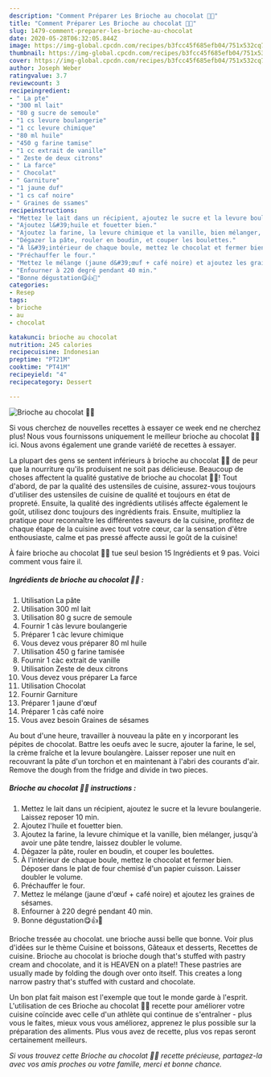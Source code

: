 ```yaml
---
description: "Comment Préparer Les Brioche au chocolat 🍫🍫"
title: "Comment Préparer Les Brioche au chocolat 🍫🍫"
slug: 1479-comment-preparer-les-brioche-au-chocolat
date: 2020-05-28T06:32:05.844Z
image: https://img-global.cpcdn.com/recipes/b3fcc45f685efb04/751x532cq70/brioche-au-chocolat-🍫🍫-photo-principale-de-la-recette.jpg
thumbnail: https://img-global.cpcdn.com/recipes/b3fcc45f685efb04/751x532cq70/brioche-au-chocolat-🍫🍫-photo-principale-de-la-recette.jpg
cover: https://img-global.cpcdn.com/recipes/b3fcc45f685efb04/751x532cq70/brioche-au-chocolat-🍫🍫-photo-principale-de-la-recette.jpg
author: Joseph Weber
ratingvalue: 3.7
reviewcount: 3
recipeingredient:
- " La pte"
- "300 ml lait"
- "80 g sucre de semoule"
- "1 cs levure boulangerie"
- "1 cc levure chimique"
- "80 ml huile"
- "450 g farine tamise"
- "1 cc extrait de vanille"
- " Zeste de deux citrons"
- " La farce"
- " Chocolat"
- " Garniture"
- "1 jaune duf"
- "1 cs caf noire"
- " Graines de ssames"
recipeinstructions:
- "Mettez le lait dans un récipient, ajoutez le sucre et la levure boulangerie. Laissez reposer 10 min."
- "Ajoutez l&#39;huile et fouetter bien."
- "Ajoutez la farine, la levure chimique et la vanille, bien mélanger, jusqu&#39;à avoir une pâte tendre, laissez doubler le volume."
- "Dégazer la pâte, rouler en boudin, et couper les boulettes."
- "À l&#39;intérieur de chaque boule, mettez le chocolat et fermer bien. Déposer dans le plat de four chemisé d&#39;un papier cuisson. Laisser doubler le volume."
- "Préchauffer le four."
- "Mettez le mélange (jaune d&#39;œuf + café noire) et ajoutez les graines de sésames."
- "Enfourner à 220 degré pendant 40 min."
- "Bonne dégustation😋👍🍫"
categories:
- Resep
tags:
- brioche
- au
- chocolat

katakunci: brioche au chocolat 
nutrition: 245 calories
recipecuisine: Indonesian
preptime: "PT21M"
cooktime: "PT41M"
recipeyield: "4"
recipecategory: Dessert

---
```



![Brioche au chocolat 🍫🍫](https://img-global.cpcdn.com/recipes/b3fcc45f685efb04/751x532cq70/brioche-au-chocolat-🍫🍫-photo-principale-de-la-recette.jpg)

Si vous cherchez de nouvelles recettes à essayer ce week end ne cherchez plus! Nous vous fournissons uniquement le meilleur brioche au chocolat 🍫🍫 ici. Nous avons également une grande variété de recettes à essayer.

La plupart des gens se sentent inférieurs à brioche au chocolat 🍫🍫 de peur que la nourriture qu'ils produisent ne soit pas délicieuse. Beaucoup de choses affectent la qualité gustative de brioche au chocolat 🍫🍫! Tout d'abord, de par la qualité des ustensiles de cuisine, assurez-vous toujours d'utiliser des ustensiles de cuisine de qualité et toujours en état de propreté. Ensuite, la qualité des ingrédients utilisés affecte également le goût, utilisez donc toujours des ingrédients frais. Ensuite, multipliez la pratique pour reconnaître les différentes saveurs de la cuisine, profitez de chaque étape de la cuisine avec tout votre cœur, car la sensation d'être enthousiaste, calme et pas pressé affecte aussi le goût de la cuisine!

<!--inarticleads1-->

À faire brioche au chocolat 🍫🍫 tue seul besion 15 Ingrédients et 9 pas. Voici comment vous faire il.

##### Ingrédients de brioche au chocolat 🍫🍫 :

1. Utilisation  La pâte
1. Utilisation 300 ml lait
1. Utilisation 80 g sucre de semoule
1. Fournir 1 càs levure boulangerie
1. Préparer 1 càc levure chimique
1. Vous devez vous préparer 80 ml huile
1. Utilisation 450 g farine tamisée
1. Fournir 1 càc extrait de vanille
1. Utilisation  Zeste de deux citrons
1. Vous devez vous préparer  La farce
1. Utilisation  Chocolat
1. Fournir  Garniture
1. Préparer 1 jaune d&#39;œuf
1. Préparer 1 càs café noire
1. Vous avez besoin  Graines de sésames


Au bout d&#39;une heure, travailler à nouveau la pâte en y incorporant les pépites de chocolat. Battre les oeufs avec le sucre, ajouter la farine, le sel, la crème fraîche et la levure boulangère. Laisser reposer une nuit en recouvrant la pâte d&#39;un torchon et en maintenant à l&#39;abri des courants d&#39;air. Remove the dough from the fridge and divide in two pieces. 

<!--inarticleads2-->

##### Brioche au chocolat 🍫🍫 instructions :

1. Mettez le lait dans un récipient, ajoutez le sucre et la levure boulangerie. Laissez reposer 10 min.
1. Ajoutez l&#39;huile et fouetter bien.
1. Ajoutez la farine, la levure chimique et la vanille, bien mélanger, jusqu&#39;à avoir une pâte tendre, laissez doubler le volume.
1. Dégazer la pâte, rouler en boudin, et couper les boulettes.
1. À l&#39;intérieur de chaque boule, mettez le chocolat et fermer bien. Déposer dans le plat de four chemisé d&#39;un papier cuisson. Laisser doubler le volume.
1. Préchauffer le four.
1. Mettez le mélange (jaune d&#39;œuf + café noire) et ajoutez les graines de sésames.
1. Enfourner à 220 degré pendant 40 min.
1. Bonne dégustation😋👍🍫


Brioche tressée au chocolat. une brioche aussi belle que bonne. Voir plus d&#39;idées sur le thème Cuisine et boissons, Gâteaux et desserts, Recettes de cuisine. Brioche au chocolat is brioche dough that&#39;s stuffed with pastry cream and chocolate, and it is HEAVEN on a plate!! These pastries are usually made by folding the dough over onto itself. This creates a long narrow pastry that&#39;s stuffed with custard and chocolate. 

<!--inarticleads1-->

<p>
Un bon plat fait maison est l'exemple que tout le monde garde à l'esprit. L'utilisation de ces Brioche au chocolat 🍫🍫 recette pour améliorer votre cuisine coïncide avec celle d'un athlète qui continue de s'entraîner - plus vous le faites, mieux vous vous améliorez, apprenez le plus possible sur la préparation des aliments. Plus vous avez de recette, plus vos repas seront certainement meilleurs.
</p>

<p>
<i>Si vous trouvez cette Brioche au chocolat 🍫🍫 recette précieuse, partagez-la avec vos amis proches ou votre famille, merci et bonne chance.</i>
</p>
